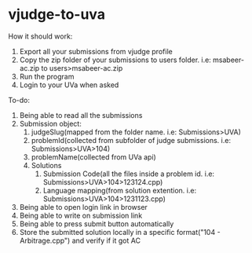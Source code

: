 # vjudge-to-uva

How it should work:
1. Export all your submissions from vjudge profile
2. Copy the zip folder of your submissions to users folder. i.e: msabeer-ac.zip to users>msabeer-ac.zip
3. Run the program
4. Login to your UVa when asked

To-do:
1. Being able to read all the submissions
2. Submission object:
    1. judgeSlug(mapped from the folder name. i.e: Submissions>UVA)
    2. problemId(collected from subfolder of judge submissions. i.e: Submissions>UVA>104)
    3. problemName(collected from UVa api)
    4. Solutions
        1. Submission Code(all the files inside a problem id. i.e: Submissions>UVA>104>123124.cpp)
        2. Language mapping(from solution extention. i.e: Submissions>UVA>104>1231123.cpp)
3. Being able to open login link in browser
4. Being able to write on submission link
5. Being able to press submit button automatically
6. Store the submitted solution locally in a specific format("104 - Arbitrage.cpp") and verify if it got AC